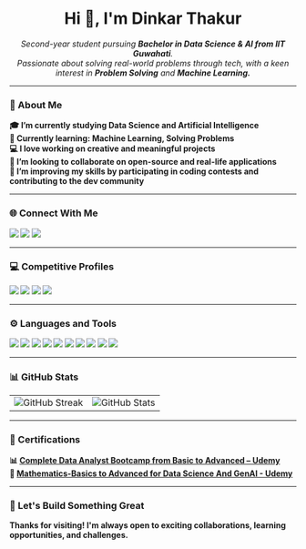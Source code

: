 <h1 align="center">Hi 👋, I'm Dinkar Thakur</h1>

<p align="center">
  <em>
    Second-year student pursuing <strong>Bachelor in Data Science & AI from IIT Guwahati</strong>.<br>
    Passionate about solving real-world problems through tech, with a keen interest in <strong>Problem Solving</strong> and <strong> Machine Learning<strong>.
  </em>
</p>

---

### 🧠 About Me
🎓 I’m currently studying **Data Science and Artificial Intelligence**  
🌱 Currently learning: Machine Learning, Solving Problems  
💻 I love working on **creative and meaningful projects**  
🤝 I’m looking to collaborate on open-source and real-life applications  
🧩 I’m improving my skills by participating in coding contests and contributing to the dev community  

---

### 🌐 Connect With Me
<p align="left">
  <a href="https://twitter.com/DinkarThakur17" target="_blank"><img src="https://img.shields.io/badge/Twitter-1DA1F2?style=for-the-badge&logo=twitter&logoColor=white"/></a>
  <a href="https://linkedin.com/in/dinkarthakur5197" target="_blank"><img src="https://img.shields.io/badge/LinkedIn-0077B5?style=for-the-badge&logo=linkedin&logoColor=white"/></a>
  <a href="https://instagram.com/_dinkarthakur_" target="_blank"><img src="https://img.shields.io/badge/Instagram-E4405F?style=for-the-badge&logo=instagram&logoColor=white"/></a>
</p>

---

### 💻 Competitive Profiles
<p align="left">
  <a href="https://www.codechef.com/users/dinkarthakur12" target="_blank"><img src="https://img.shields.io/badge/CodeChef-5B4638?style=for-the-badge&logo=codechef&logoColor=white"/></a>
  <a href="https://codeforces.com/profile/dinkarthakur120" target="_blank"><img src="https://img.shields.io/badge/Codeforces-1F8ACB?style=for-the-badge&logo=codeforces&logoColor=white"/></a>
  <a href="https://www.leetcode.com/dinkar120" target="_blank"><img src="https://img.shields.io/badge/LeetCode-FFA116?style=for-the-badge&logo=leetcode&logoColor=black"/></a>
  <a href="https://www.hackerearth.com/@dinkarthakur120" target="_blank"><img src="https://img.shields.io/badge/HackerEarth-323754?style=for-the-badge&logo=hackerearth&logoColor=white"/></a>
</p>

---

### ⚙️ Languages and Tools
<p align="left">
  <img src="https://img.shields.io/badge/C-00599C?style=for-the-badge&logo=c&logoColor=white"/>
  <img src="https://img.shields.io/badge/Java-ED8B00?style=for-the-badge&logo=java&logoColor=white"/>
  <img src="https://img.shields.io/badge/Python-FFD43B?style=for-the-badge&logo=python&logoColor=blue"/>
  <img src="https://img.shields.io/badge/HTML5-E34F26?style=for-the-badge&logo=html5&logoColor=white"/>
  <img src="https://img.shields.io/badge/CSS3-1572B6?style=for-the-badge&logo=css3&logoColor=white"/>
  <img src="https://img.shields.io/badge/MySQL-4479A1?style=for-the-badge&logo=mysql&logoColor=white"/>
  <img src="https://img.shields.io/badge/Pandas-150458?style=for-the-badge&logo=pandas&logoColor=white"/>
  <img src="https://img.shields.io/badge/NumPy-013243?style=for-the-badge&logo=numpy&logoColor=white"/>
  <img src="https://img.shields.io/badge/Matplotlib-11557c?style=for-the-badge&logo=plotly&logoColor=white"/>
  <img src="https://img.shields.io/badge/Seaborn-4C72B0?style=for-the-badge&logo=python&logoColor=white"/>
</p>

---

### 📊 GitHub Stats

<table>
  <tr>
    <td>
      <img src="https://streak-stats.demolab.com?user=infy-dinkar&theme=radical" alt="GitHub Streak" />
    </td>
    <td>
      <img src="https://github-readme-stats.vercel.app/api?username=infy-dinkar&show_icons=true&theme=radical" alt="GitHub Stats" />
    </td>
  </tr>
</table>

---

### 📜 Certifications

📊 [Complete Data Analyst Bootcamp from Basic to Advanced – Udemy]()  
🤖 [Mathematics-Basics to Advanced for Data Science And GenAI - Udemy]()  

---

### 🙌 Let's Build Something Great
Thanks for visiting! I'm always open to exciting collaborations, learning opportunities, and challenges.
